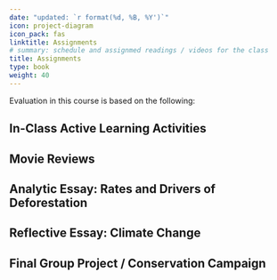 ```yaml
---
date: "updated: `r format(%d, %B, %Y')`"
icon: project-diagram
icon_pack: fas
linktitle: Assignments 
# summary: schedule and assignmed readings / videos for the class
title: Assignments
type: book
weight: 40
---
```

Evaluation in this course is based on the following:

## In-Class Active Learning Activities
## Movie Reviews
## Analytic Essay: Rates and Drivers of Deforestation 
## Reflective Essay: Climate Change
## Final Group Project / Conservation Campaign 

